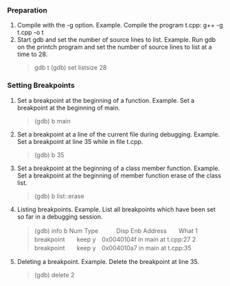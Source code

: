### Preparation
1. Compile with the -g option.
	Example. Compile the program t.cpp:
g++ -g t.cpp -o t
2. Start gdb and set the number of source lines to list.
	Example. Run gdb on the printch program and set the number of source lines to list at a time to 28.
	> gdb t
	> (gdb) set listsize 28

### Setting Breakpoints
1. Set a breakpoint at the beginning of a function.
Example. Set a breakpoint at the beginning of main.
	>(gdb) b main
2. Set a breakpoint at a line of the current file during debugging.
Example. Set a breakpoint at line 35 while in file t.cpp.
	>(gdb) b 35
3. Set a breakpoint at the beginning of a class member function.
Example. Set a breakpoint at the beginning of member function erase of the class list.
	>(gdb) b list::erase
4. Listing breakpoints.
Example. List all breakpoints which have been set so far in a debugging session.

	>(gdb) info b
Num Type　　　Disp Enb Address　　What
1   breakpoint　　keep y　0x0040104f in main at t.cpp:27
2   breakpoint　　keep y　0x004010a7 in main at t.cpp:35
5. Deleting a breakpoint.
Example. Delete the breakpoint at line 35.
	>(gdb) delete 2